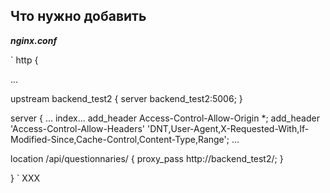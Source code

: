 ## Что нужно добавить ##

___nginx.conf___

`
  http {
  
  ...
  
  upstream backend_test2 {
    server backend_test2:5006;
  }

  server {
  ...
  index...
  add_header Access-Control-Allow-Origin *;
  add_header 'Access-Control-Allow-Headers' 'DNT,User-Agent,X-Requested-With,If-Modified-Since,Cache-Control,Content-Type,Range';
  ...
  
  location /api/questionnaries/ {
    proxy_pass http://backend_test2/;
  }
  
  }
`
XXX
